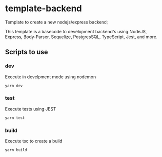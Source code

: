 # template-backend
Template to create a new nodejs/express backend;

This template is a basecode to development backend's using NodeJS, Express, Body-Parser, Sequelize, PostgresSQL, TypeScript, Jest, and more.

## Scripts to use

### dev 
Execute in develpment mode using nodemon

```sh
yarn dev
```

### test 
Execute tests using JEST

```sh
yarn test
```


### build 
Execute tsc to create a build

```sh
yarn build
```


